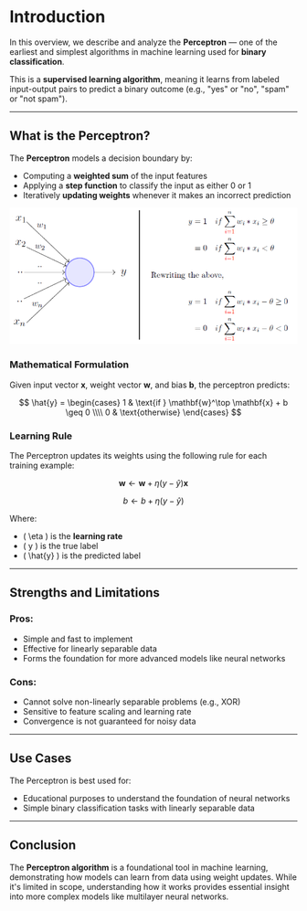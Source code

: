 # Introduction

In this overview, we describe and analyze the **Perceptron** — one of the earliest and simplest algorithms in machine learning used for **binary classification**.

This is a **supervised learning algorithm**, meaning it learns from labeled input-output pairs to predict a binary outcome (e.g., "yes" or "no", "spam" or "not spam").

---

## What is the Perceptron?

The **Perceptron** models a decision boundary by:
- Computing a **weighted sum** of the input features
- Applying a **step function** to classify the input as either 0 or 1
- Iteratively **updating weights** whenever it makes an incorrect prediction


<img src="perceptron.png" alt=" Perceptron Image" width="1500"/>

### Mathematical Formulation

Given input vector **x**, weight vector **w**, and bias **b**, the perceptron predicts:

$$
\hat{y} = 
\begin{cases}
1 & \text{if } \mathbf{w}^\top \mathbf{x} + b \geq 0 \\\\
0 & \text{otherwise}
\end{cases}
$$

### Learning Rule

The Perceptron updates its weights using the following rule for each training example:

$$
\mathbf{w} \leftarrow \mathbf{w} + \eta (y - \hat{y}) \mathbf{x}
$$

$$
b \leftarrow b + \eta (y - \hat{y})
$$

Where:
- \( \eta \) is the **learning rate**
- \( y \) is the true label
- \( \hat{y} \) is the predicted label

---

## Strengths and Limitations

### Pros:
- Simple and fast to implement
- Effective for linearly separable data
- Forms the foundation for more advanced models like neural networks

### Cons:
- Cannot solve non-linearly separable problems (e.g., XOR)
- Sensitive to feature scaling and learning rate
- Convergence is not guaranteed for noisy data

---

## Use Cases

The Perceptron is best used for:
- Educational purposes to understand the foundation of neural networks
- Simple binary classification tasks with linearly separable data

---

## Conclusion

The **Perceptron algorithm** is a foundational tool in machine learning, demonstrating how models can learn from data using weight updates. While it's limited in scope, understanding how it works provides essential insight into more complex models like multilayer neural networks.

